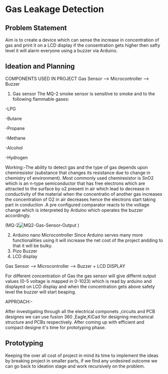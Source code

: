 # Gas Leakage Detection
## Problem Statement
Aim is to create a device which can sense the increase in concentration of gas and print it on a LCD display if the consentration gets higher then safty level it will alarm everyone using a buzzer via Arduino.

## Ideation and Planning
COMPONENTS USED IN PROJECT
Gas Sensor --> Microcontroller --> Buzzer

1. Gas sensor 
The MQ-2 smoke sensor is sensitive to smoke and to the following flammable gases:

-LPG

-Butane

-Propane

-Methane

-Alcohol

-Hydrogen

Working:-The ability to detect gas and the type of gas depends upon chemiresistor (substance that changes its resistance due to change in chemistry of environment). Most commonly used chemiresistor is SnO2 which is an n-type semiconductor that has free electrons which are attracted to the surface by o2 present in air which lead to decrease in conductivity of the material when the concentratio of another gas increases the concentration of O2 in air decreases hence the electrons start taking part in conduction .A pre configured comparator reacts to the voltage change which is interpreted by Arduino which operates the buzzer accordingly.

(MQ-2![MQ2-Gas-Sensor-Output](https://user-images.githubusercontent.com/82231782/121813425-9d811380-cc89-11eb-8592-a174c3878e72.gif)
)

2. Arduino nano Microcontroller
Since Arduino serves many more functionalities using it will increase the net cost of the project andding to that it will be bulky.
3. Pizo Buzzer
5. LCD display

Gas Sensor --> Microcontroller --> Buzzer + LCD DISPLAY

For different concentration of Gas the gas sensor will give differnt output values (0-5 voltage is mapped in 0-1023) which is read by arduino and displayed on LCD display and when the concentration gets above safety level the buzzer will start beaping.

APPROACH:-

After investigating through all the electrical componets ,circuits and PCB designes we can use fusion 360 ,Eagle,KiCad for designing mechanical structure and PCBs respectively. After coming up with efficient and compact designe it's time for prototyping phase.

## Prototyping
Keeping the over all cost of project in mind its time to implement the ideas by breaking project in smaller parts, if we find any undesired outcome we can go back to ideation stage and work recursively on the problem.




